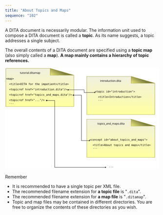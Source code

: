 ```yaml
---
title: "About Topics and Maps"
sequence: "102"
---
```



A DITA document is necessarily modular.
The information unit used to compose a DITA document is called a **topic**.
As its name suggests, a topic addresses a single subject.

The overall contents of a DITA document are specified using a **topic map** (also simply called a **map**).
**A map mainly contains a hierarchy of topic references.**

![](/assets/images/dita/tutorial-dita-map-file-layout.svg)

Remember

- It is recommended to have a single topic per XML file.
- The recommended filename extension for **a topic file** is "`.dita`".
- The recommended filename extension for **a map file** is "`.ditamap`".
- Topic and map files may be contained in different directories.
  You are free to organize the contents of these directories as you wish.
